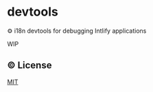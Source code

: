 # devtools

:gear: i18n devtools for debugging Intlify applications

WIP

## :copyright: License

[MIT](http://opensource.org/licenses/MIT)
